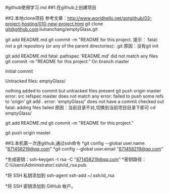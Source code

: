 #github使用学习.md
##1.在github上创建项目

##2.本地clone项目
参考文章：http://www.worldhello.net/gotgithub/03-project-hosting/010-new-project.html
 git clone git@github.com:liuhanchang/emptyGlass.git

 git add README.md
 git commit -m "README for this project.
 提示：
 fatal: not a git repository (or any of the parent directories): .git
原因：没有git init

git add README.md
fatal: pathspec 'README.md' did not match any files
git commit -m "README for this project."
On branch master

Initial commit

Untracked files:
        emptyGlass/

nothing added to commit but untracked files present
git push origin master
error: src refspec master does not match any
error: failed to push some refs to 'origin'
git add .
error: 'emptyGlass/' does not have a commit checked out
fatal: adding files failed
原因：当前目录不对,切换到当前项目目录下即可
cd emptyGlass/

git add README.md
git commit -m "README for this project."

 git push origin master

##3.本机第一次连github,通过ssh命令
*git config --global user.name "871458219@qq.com"
*git config --global user.email "871458219@qq.com"

*生成密钥：ssh-keygen -t rsa -C "871458219@qq.com"
*密钥路径：C:\Users\Administrator/.ssh/id_rsa.pub.

*将 SSH 私钥添加到 ssh-agent
ssh-add ~/.ssh/id_rsa

*将 SSH 密钥添加到 GitHub 帐户。
